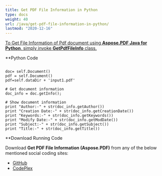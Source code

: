 ```yaml
---
title: Get PDF File Information in Python
type: docs
weight: 40
url: /java/get-pdf-file-information-in-python/
lastmod: "2020-12-16"
---
```


<ins>To Get File Information of Pdf document using **Aspose.PDF Java for Python**, simply invoke **GetPdfFileInfo** class.

**Python Code
```

doc= self.Document()
pdf = self.Document()
pdf=self.dataDir + 'input1.pdf'

# Get document information
doc_info = doc.getInfo();

# Show document information
print "Author:-" + str(doc_info.getAuthor())
print "Creation Date:-" + str(doc_info.getCreationDate())
print "Keywords:-" + str(doc_info.getKeywords())
print "Modify Date:-" + str(doc_info.getModDate())
print "Subject:-" + str(doc_info.getSubject())
print "Title:-" + str(doc_info.getTitle())
```

**Download Running Code

Download **Get PDF File Information (Aspose.PDF)** from any of the below mentioned social coding sites:

- [GitHub](https://github.com/aspose-pdf/Aspose.PDF-for-Java/blob/master/Plugins/Aspose_Pdf_Java_for_Python/test/WorkingWithDocumentObject/GetPdfFileInfo/GetPdfFileInfo.py)
- [CodePlex](http://asposepdfjavapython.codeplex.com/SourceControl/latest#test/WorkingWithDocumentObject/GetPdfFileInfo/GetPdfFileInfo.py)
